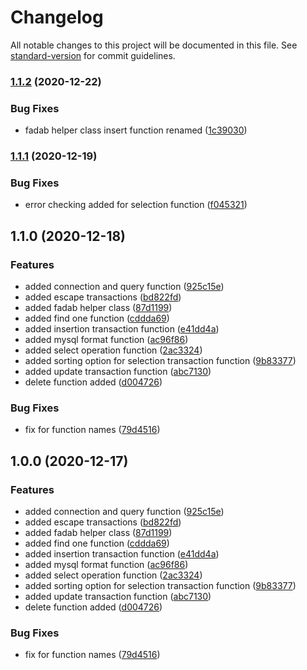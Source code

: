 # Changelog

All notable changes to this project will be documented in this file. See [standard-version](https://github.com/conventional-changelog/standard-version) for commit guidelines.

### [1.1.2](https://github.com/ismetkizgin/fadab-mysql-helper/compare/v1.1.1...v1.1.2) (2020-12-22)


### Bug Fixes

* fadab helper class insert function renamed ([1c39030](https://github.com/ismetkizgin/fadab-mysql-helper/commit/1c3903031ffbb110f89c9b9695c6387b6b68e995))

### [1.1.1](https://github.com/ismetkizgin/fadab-mysql-helper/compare/v1.1.0...v1.1.1) (2020-12-19)


### Bug Fixes

* error checking added for selection function ([f045321](https://github.com/ismetkizgin/fadab-mysql-helper/commit/f045321e1c6c4d912f657ef239072acbfa81beb9))

## 1.1.0 (2020-12-18)


### Features

* added connection and query function ([925c15e](https://github.com/ismetkizgin/fadab-mysql-helper/commit/925c15eab1612c3d1a2a8120d970b78157ee5712))
* added escape transactions ([bd822fd](https://github.com/ismetkizgin/fadab-mysql-helper/commit/bd822fd6c6c7aec2860d6cc042e46b8ff544781d))
* added fadab helper class ([87d1199](https://github.com/ismetkizgin/fadab-mysql-helper/commit/87d11992b50f0337ed1ea8260d773d81ef23e1d6))
* added find one function ([cddda69](https://github.com/ismetkizgin/fadab-mysql-helper/commit/cddda6941ac4a8367b9a604a1b2f8c0788c7ebd8))
* added insertion transaction function ([e41dd4a](https://github.com/ismetkizgin/fadab-mysql-helper/commit/e41dd4aed685a4da54ddfe749f4cd89208f9b7fc))
* added mysql format function ([ac96f86](https://github.com/ismetkizgin/fadab-mysql-helper/commit/ac96f8685db0d0898a02adc3b7e69bdbc83f6f73))
* added select operation function ([2ac3324](https://github.com/ismetkizgin/fadab-mysql-helper/commit/2ac3324414485a842c5130854252973b77ff6e8f))
* added sorting option for selection transaction function ([9b83377](https://github.com/ismetkizgin/fadab-mysql-helper/commit/9b8337747b7047990e0c9a45e1a79fb503c7f86e))
* added update transaction function ([abc7130](https://github.com/ismetkizgin/fadab-mysql-helper/commit/abc71308d1231173d830e45c5ec0faa0ca5b6589))
* delete function added ([d004726](https://github.com/ismetkizgin/fadab-mysql-helper/commit/d00472638dd3e25ee85070bd75e2fec04dfa1b94))


### Bug Fixes

* fix for function names ([79d4516](https://github.com/ismetkizgin/fadab-mysql-helper/commit/79d451613a4265702ef13d17f63b8fcca2302c10))

## 1.0.0 (2020-12-17)


### Features

* added connection and query function ([925c15e](https://github.com/ismetkizgin/fadab-mysql-helper/commit/925c15eab1612c3d1a2a8120d970b78157ee5712))
* added escape transactions ([bd822fd](https://github.com/ismetkizgin/fadab-mysql-helper/commit/bd822fd6c6c7aec2860d6cc042e46b8ff544781d))
* added fadab helper class ([87d1199](https://github.com/ismetkizgin/fadab-mysql-helper/commit/87d11992b50f0337ed1ea8260d773d81ef23e1d6))
* added find one function ([cddda69](https://github.com/ismetkizgin/fadab-mysql-helper/commit/cddda6941ac4a8367b9a604a1b2f8c0788c7ebd8))
* added insertion transaction function ([e41dd4a](https://github.com/ismetkizgin/fadab-mysql-helper/commit/e41dd4aed685a4da54ddfe749f4cd89208f9b7fc))
* added mysql format function ([ac96f86](https://github.com/ismetkizgin/fadab-mysql-helper/commit/ac96f8685db0d0898a02adc3b7e69bdbc83f6f73))
* added select operation function ([2ac3324](https://github.com/ismetkizgin/fadab-mysql-helper/commit/2ac3324414485a842c5130854252973b77ff6e8f))
* added sorting option for selection transaction function ([9b83377](https://github.com/ismetkizgin/fadab-mysql-helper/commit/9b8337747b7047990e0c9a45e1a79fb503c7f86e))
* added update transaction function ([abc7130](https://github.com/ismetkizgin/fadab-mysql-helper/commit/abc71308d1231173d830e45c5ec0faa0ca5b6589))
* delete function added ([d004726](https://github.com/ismetkizgin/fadab-mysql-helper/commit/d00472638dd3e25ee85070bd75e2fec04dfa1b94))


### Bug Fixes

* fix for function names ([79d4516](https://github.com/ismetkizgin/fadab-mysql-helper/commit/79d451613a4265702ef13d17f63b8fcca2302c10))
